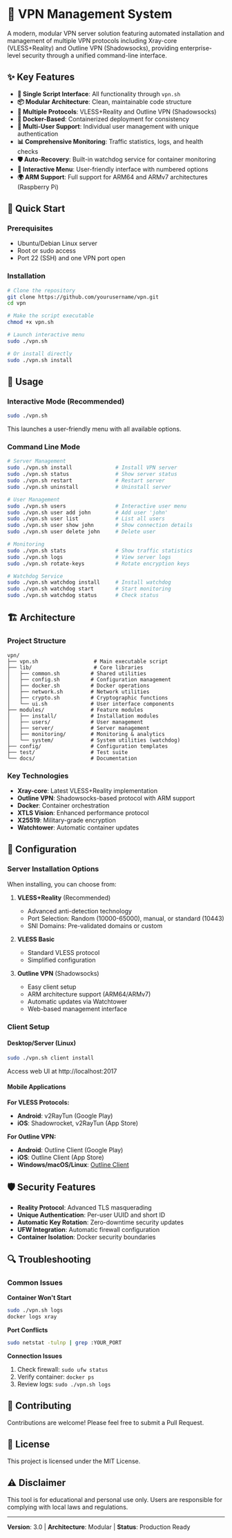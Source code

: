 # 🚀 VPN Management System

A modern, modular VPN server solution featuring automated installation and management of multiple VPN protocols including Xray-core (VLESS+Reality) and Outline VPN (Shadowsocks), providing enterprise-level security through a unified command-line interface.

## ✨ Key Features

- **🎯 Single Script Interface**: All functionality through `vpn.sh`
- **📦 Modular Architecture**: Clean, maintainable code structure
- **🔐 Multiple Protocols**: VLESS+Reality and Outline VPN (Shadowsocks)
- **🐳 Docker-Based**: Containerized deployment for consistency
- **👥 Multi-User Support**: Individual user management with unique authentication
- **📊 Comprehensive Monitoring**: Traffic statistics, logs, and health checks
- **🛡️ Auto-Recovery**: Built-in watchdog service for container monitoring
- **🎨 Interactive Menu**: User-friendly interface with numbered options
- **🌍 ARM Support**: Full support for ARM64 and ARMv7 architectures (Raspberry Pi)

## 🚀 Quick Start

### Prerequisites

- Ubuntu/Debian Linux server
- Root or sudo access
- Port 22 (SSH) and one VPN port open

### Installation

```bash
# Clone the repository
git clone https://github.com/yourusername/vpn.git
cd vpn

# Make the script executable
chmod +x vpn.sh

# Launch interactive menu
sudo ./vpn.sh

# Or install directly
sudo ./vpn.sh install
```

## 📖 Usage

### Interactive Mode (Recommended)

```bash
sudo ./vpn.sh
```

This launches a user-friendly menu with all available options.

### Command Line Mode

```bash
# Server Management
sudo ./vpn.sh install              # Install VPN server
sudo ./vpn.sh status               # Show server status
sudo ./vpn.sh restart              # Restart server
sudo ./vpn.sh uninstall            # Uninstall server

# User Management
sudo ./vpn.sh users                # Interactive user menu
sudo ./vpn.sh user add john        # Add user 'john'
sudo ./vpn.sh user list            # List all users
sudo ./vpn.sh user show john       # Show connection details
sudo ./vpn.sh user delete john     # Delete user

# Monitoring
sudo ./vpn.sh stats                # Show traffic statistics
sudo ./vpn.sh logs                 # View server logs
sudo ./vpn.sh rotate-keys          # Rotate encryption keys

# Watchdog Service
sudo ./vpn.sh watchdog install     # Install watchdog
sudo ./vpn.sh watchdog start       # Start monitoring
sudo ./vpn.sh watchdog status      # Check status
```

## 🏗️ Architecture

### Project Structure

```
vpn/
├── vpn.sh                  # Main executable script
├── lib/                    # Core libraries
│   ├── common.sh          # Shared utilities
│   ├── config.sh          # Configuration management
│   ├── docker.sh          # Docker operations
│   ├── network.sh         # Network utilities
│   ├── crypto.sh          # Cryptographic functions
│   └── ui.sh              # User interface components
├── modules/               # Feature modules
│   ├── install/           # Installation modules
│   ├── users/             # User management
│   ├── server/            # Server management
│   ├── monitoring/        # Monitoring & analytics
│   └── system/            # System utilities (watchdog)
├── config/                # Configuration templates
├── test/                  # Test suite
└── docs/                  # Documentation
```

### Key Technologies

- **Xray-core**: Latest VLESS+Reality implementation
- **Outline VPN**: Shadowsocks-based protocol with ARM support
- **Docker**: Container orchestration
- **XTLS Vision**: Enhanced performance protocol
- **X25519**: Military-grade encryption
- **Watchtower**: Automatic container updates

## 🔧 Configuration

### Server Installation Options

When installing, you can choose from:

1. **VLESS+Reality** (Recommended)
   - Advanced anti-detection technology
   - Port Selection: Random (10000-65000), manual, or standard (10443)
   - SNI Domains: Pre-validated domains or custom
   
2. **VLESS Basic**
   - Standard VLESS protocol
   - Simplified configuration
   
3. **Outline VPN** (Shadowsocks)
   - Easy client setup
   - ARM architecture support (ARM64/ARMv7)
   - Automatic updates via Watchtower
   - Web-based management interface

### Client Setup

#### Desktop/Server (Linux)
```bash
sudo ./vpn.sh client install
```
Access web UI at http://localhost:2017

#### Mobile Applications

**For VLESS Protocols:**
- **Android**: v2RayTun (Google Play)
- **iOS**: Shadowrocket, v2RayTun (App Store)

**For Outline VPN:**
- **Android**: Outline Client (Google Play)
- **iOS**: Outline Client (App Store)
- **Windows/macOS/Linux**: [Outline Client](https://getoutline.org/download/)

## 🛡️ Security Features

- **Reality Protocol**: Advanced TLS masquerading
- **Unique Authentication**: Per-user UUID and short ID
- **Automatic Key Rotation**: Zero-downtime security updates
- **UFW Integration**: Automatic firewall configuration
- **Container Isolation**: Docker security boundaries

## 🔍 Troubleshooting

### Common Issues

**Container Won't Start**
```bash
sudo ./vpn.sh logs
docker logs xray
```

**Port Conflicts**
```bash
sudo netstat -tulnp | grep :YOUR_PORT
```

**Connection Issues**
1. Check firewall: `sudo ufw status`
2. Verify container: `docker ps`
3. Review logs: `sudo ./vpn.sh logs`

## 🤝 Contributing

Contributions are welcome! Please feel free to submit a Pull Request.

## 📝 License

This project is licensed under the MIT License.

## ⚠️ Disclaimer

This tool is for educational and personal use only. Users are responsible for complying with local laws and regulations.

---

**Version**: 3.0 | **Architecture**: Modular | **Status**: Production Ready